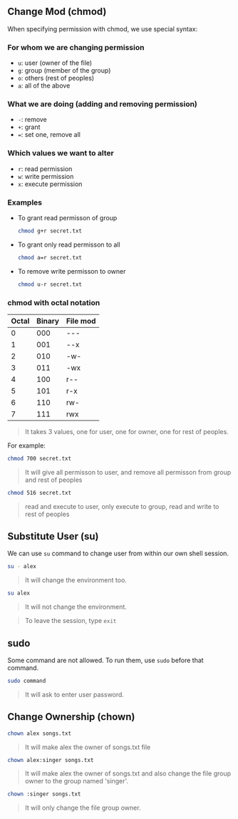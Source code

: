 ## Change Mod (chmod)

When specifying permission with chmod, we use special syntax:

### For whom we are changing permission

- `u`: user (owner of the file)
- `g`: group (member of the group)
- `o`: others (rest of peoples)
- `a`: all of the above

### What we are doing (adding and removing permission)

- `-`: remove
- `+`: grant
- `=`: set one, remove all

### Which values we want to alter

- `r`: read permission
- `w`: write permission
- `x`: execute permission


### Examples

- To grant read permisson of group
  ```bash
  chmod g+r secret.txt
  ```

- To grant only read permisson to all
  ```bash
  chmod a=r secret.txt
  ```

- To remove write permisson to owner
  ```bash
  chmod u-r secret.txt
  ```

### chmod with octal notation

| Octal | Binary | File mod |
|-------|--------|----------|
|   0   |   000  |    ---   |
|   1   |   001  |    --x   |
|   2   |   010  |    -w-   |
|   3   |   011  |    -wx   |
|   4   |   100  |    r--   |
|   5   |   101  |    r-x   |
|   6   |   110  |    rw-   |
|   7   |   111  |    rwx   |

> It takes 3 values, one for user, one for owner, one for rest of peoples.

For example:

```bash
chmod 700 secret.txt
```
> It will give all permisson to user, and remove all permisson from group and rest of peoples

```bash
chmod 516 secret.txt
```
> read and execute to user, only execute to group, read and write to rest of peoples


## Substitute User (su)

We can use `su` command to change user from within our own shell session.

```bash
su - alex
```

> It will change the environment too.

```bash
su alex
```

> It will not change the environment.

> To leave the session, type `exit`



## sudo

Some command are not allowed. To run them, use `sudo` before that command.

```bash
sudo command
```

> It will ask to enter user password.


## Change Ownership (chown)

```bash
chown alex songs.txt
```

> It will make alex the owner of songs.txt file


```bash
chown alex:singer songs.txt
```

> It will make alex the owner of songs.txt and also change the file group owner to the group named 'singer'.

```bash
chown :singer songs.txt
```

> It will only change the file group owner.
